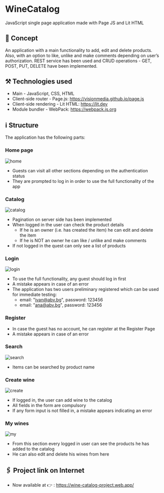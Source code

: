 # WineCatalog
JavaScript single page application made with Page JS and Lit HTML
## :speech_balloon: Concept
An application with a main functionality to add, edit and delete products. Also, with an option to like, unlike and make comments depending on user’s authorization. 
REST service has been used and CRUD operations - GET, POST, PUT, DELETE have been implemented.
## :hammer_and_pick: Technologies used 
* Main - JavaScript, CSS, HTML
* Client-side router - Page.js: https://visionmedia.github.io/page.js
* Client-side rendering - Lit HTML: https://lit.dev
* Module bundler - WebPack: https://webpack.js.org
## :information_source: Structure
The application has the following parts:
### Home page
![home](https://user-images.githubusercontent.com/102145445/206912427-02823586-dc8c-47e8-99b8-c197977a7b26.jpg)
* Guests can visit all other sections depending on the authentication status
* They are prompted to log in in order to use the full functionality of the app
### Catalog
![catalog](https://user-images.githubusercontent.com/102145445/206912574-a73fdddb-f908-4fad-b314-9b967ba937d8.jpg)
* Pagination on server side has been implemented 
* When logged in the user can check the product details
    * If he is an owner (i.e. has created the item) he can edit and delete the item
    * If he is NOT an owner he can like / unlike and make comments
* If not logged in the quest can only see a list of products
### Login
![login](https://user-images.githubusercontent.com/102145445/206912735-7c750db0-b702-4b69-a4e6-78f3d587950f.jpg)
* To  use the full functionality, any guest should log in first
* A mistake appears in case of an error
* The application has two users preliminary registered which can be used for immediate testing: 
    * email: "ivan@abv.bg", password: 123456
    * email: "ana@abv.bg", password: 123456
### Register 
* In case the guest has no account, he can register at the Register Page
* A mistake appears in case of an error
### Search
![search](https://user-images.githubusercontent.com/102145445/206912914-f7122418-892b-46e6-bf1f-53ead26d2851.jpg)
* Items can be searched by product name
### Create wine
![create](https://user-images.githubusercontent.com/102145445/206913025-75eacede-6a01-4434-bda1-6a0fea31dcc6.jpg)
* If logged in, the user can add wine to the catalog 
* All fields in the form are compulsory 
* If any form input is not filled in, a mistake appears indicating an error
### My wines
![my](https://user-images.githubusercontent.com/102145445/206913155-24250e12-e6a4-45a1-a655-b94e42c20597.jpg)
* From this section every logged in user can see the products he has added to the catalog 
* He can also edit and delete his wines from here
## :paperclips: Project link on Internet
* Now available at :point_right: : https://wine-catalog-project.web.app/
